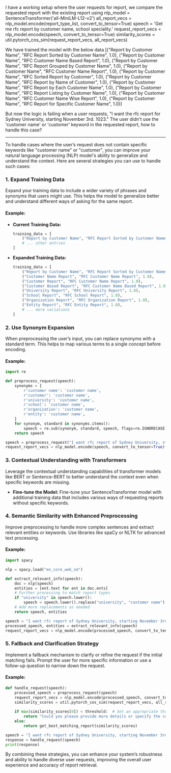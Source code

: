 I have a working setup where the user requests for report, we compare the requested report with the existing report using 
nlp_model = SentenceTransformer('all-MiniLM-L12-v2')
all_report_vecs = nlp_model.encode(report_type_list, convert_to_tensor=True)
speech = 'Get me rfc report by customer name, school speciality.'
request_report_vecs = nlp_model.encode(speech, convert_to_tensor=True)
similarity_scores = util.pytorch_cos_sim(request_report_vecs, all_report_vecs)

We have trained the model with the below data 
[("Report by Customer Name", "RFC Report Sorted by Customer Name", 1.0),
("Report by Customer Name", "RFC Customer Name Based Report", 1.0),
("Report by Customer Name", "RFC Report Grouped by Customer Name", 1.0),
("Report by Customer Name", "RFC Customer Name Report", 1.0),
("Report by Customer Name", "RFC Sorted Report by Customer", 1.0),
("Report by Customer Name", "RFC Report by Name of Customer", 1.0),
("Report by Customer Name", "RFC Report by Each Customer Name", 1.0),
("Report by Customer Name", "RFC Report Listing by Customer Name", 1.0),
("Report by Customer Name", "RFC Customer Name Wise Report", 1.0),
("Report by Customer Name", "RFC Report for Specific Customer Name", 1.0)]


But now the logic is failing when a user requests, "I want the rfc report for Sydney University, starting November 3rd. 1023." The user didn't use the 'customer name' or 'customer' keyword in the requested report, how to handle this case? 

------------------------------------------------------------------------------------------------------------------------------------------------------------------------------------------------------------------

To handle cases where the user’s request does not contain specific keywords like "customer name" or "customer", you can improve your natural language processing (NLP) model's ability to generalize and understand the context. Here are several strategies you can use to handle such cases:

### 1. **Expand Training Data**

Expand your training data to include a wider variety of phrases and synonyms that users might use. This helps the model to generalize better and understand different ways of asking for the same report.

#### Example:
- **Current Training Data:**
  ```python
  training_data = [
      ("Report by Customer Name", "RFC Report Sorted by Customer Name", 1.0),
      # ... other entries
  ]
  ```

- **Expanded Training Data:**
  ```python
  training_data = [
      ("Report by Customer Name", "RFC Report Sorted by Customer Name", 1.0),
      ("Customer Name Report", "RFC Customer Name Report", 1.0),
      ("Customer Report", "RFC Customer Name Report", 1.0),
      ("Customer Based Report", "RFC Customer Name Based Report", 1.0),
      ("University Report", "RFC University Report", 1.0),
      ("School Report", "RFC School Report", 1.0),
      ("Organization Report", "RFC Organization Report", 1.0),
      ("Entity Report", "RFC Entity Report", 1.0),
      # ... more variations
  ]
  ```

### 2. **Use Synonym Expansion**

When preprocessing the user’s input, you can replace synonyms with a standard term. This helps to map various terms to a single concept before encoding.

#### Example:
```python
import re

def preprocess_request(speech):
    synonyms = {
        r'customer name': 'customer name',
        r'customer': 'customer name',
        r'university': 'customer name',
        r'school': 'customer name',
        r'organization': 'customer name',
        r'entity': 'customer name',
    }
    for synonym, standard in synonyms.items():
        speech = re.sub(synonym, standard, speech, flags=re.IGNORECASE)
    return speech

speech = preprocess_request("I want rfc report of Sydney University, starting November 3rd, 1023.")
request_report_vecs = nlp_model.encode(speech, convert_to_tensor=True)
```

### 3. **Contextual Understanding with Transformers**

Leverage the contextual understanding capabilities of transformer models like BERT or Sentence-BERT to better understand the context even when specific keywords are missing.

- **Fine-tune the Model:**
  Fine-tune your SentenceTransformer model with additional training data that includes various ways of requesting reports without specific keywords.

### 4. **Semantic Similarity with Enhanced Preprocessing**

Improve preprocessing to handle more complex sentences and extract relevant entities or keywords. Use libraries like spaCy or NLTK for advanced text processing.

#### Example:
```python
import spacy

nlp = spacy.load("en_core_web_sm")

def extract_relevant_info(speech):
    doc = nlp(speech)
    entities = [ent.text for ent in doc.ents]
    # Further processing to match report types
    if "university" in speech.lower():
        speech = speech.lower().replace("university", "customer name")
    # Add more replacements as needed
    return speech, entities

speech = "I want rfc report of Sydney University, starting November 3rd, 1023."
processed_speech, entities = extract_relevant_info(speech)
request_report_vecs = nlp_model.encode(processed_speech, convert_to_tensor=True)
```

### 5. **Fallback and Clarification Strategy**

Implement a fallback mechanism to clarify or refine the request if the initial matching fails. Prompt the user for more specific information or use a follow-up question to narrow down the request.

#### Example:
```python
def handle_request(speech):
    processed_speech = preprocess_request(speech)
    request_report_vecs = nlp_model.encode(processed_speech, convert_to_tensor=True)
    similarity_scores = util.pytorch_cos_sim(request_report_vecs, all_report_vecs)
    
    if max(similarity_scores[0]) < threshold:  # Set an appropriate threshold
        return "Could you please provide more details or specify the customer name?"
    else:
        return get_best_matching_report(similarity_scores)

speech = "I want rfc report of Sydney University, starting November 3rd, 1023."
response = handle_request(speech)
print(response)
```

By combining these strategies, you can enhance your system’s robustness and ability to handle diverse user requests, improving the overall user experience and accuracy of report retrieval.
